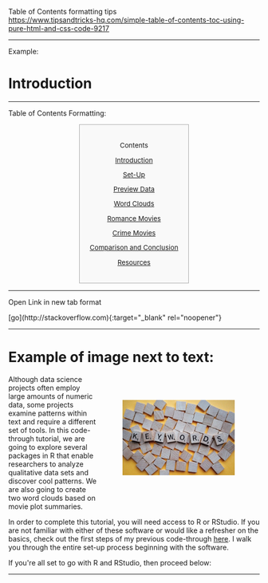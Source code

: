 Table of Contents formatting tips 
<br>
https://www.tipsandtricks-hq.com/simple-table-of-contents-toc-using-pure-html-and-css-code-9217

<p>
  <style>
    #toc_container {
    background: #f9f9f9 none repeat scroll 0 0;
    border: 1px solid #aaa;
    display: table;
    font-size: 95%;
    margin-bottom: 1em;
    padding: 20px;
    width: auto;
    float: left
    vertical-align: text-top;
}

.toc_title {
    font-weight: 700;
    text-align: center;
}

.toc_list {
   text-align: center;
}

#toc_container li, #toc_container ul, #toc_container ul li{
    list-style: outside none none !important;
}
</style>
</p>

<hr>

<p markdown="1"> Example:
  <body>
 <h1 id="First_Point_Header"> Introduction </h1>
  </body>
 </p>
 
<hr>

Table of Contents Formatting:

<center>
<div id="toc_container" style="margin: 10px 10px">
<p class="toc_title">Contents</p>
<p class="toc_list"><center><a href="#First_Point_Header">Introduction</a></center></p>
<p class="toc_list"><center><a href="#Second_Point_Header">Set-Up</a></center></p>
<p class="toc_list"><center><a href="#Third_Point_Header">Preview Data</a></center></p>
<p class="toc_list"><center><a href="#Fourth_Point_Header">Word Clouds</a></center></p>
<p class="toc_list"><center><a href="#Fourth_Sub_Point_1">Romance Movies</a></center></p>
<p class="toc_list"><center><a href="#Fourth_Sub_Point_2">Crime Movies</a></center></p>
<p class="toc_list"><center><a href="#Fifth_Point_Header">Comparison and Conclusion</a></center></p>
<p class="toc_list"><center><a href="#Sixth_Point_Header">Resources</a></center></p>
</div>
</center>

<hr>

Open Link in new tab format
<br>
<p markdown="1"> [go](http://stackoverflow.com){:target="_blank" rel="noopener"} </p>

<hr>

<h1> Example of image next to text: </h1>

<img style="margin: 50px 50px" src="/img/keywords.jpg" width="225" height="151" alt="Keywords article pic" align="right"/><p> Although data science projects often employ large amounts of numeric data, some projects examine patterns within text and require a different set of tools. In this code-through tutorial, we are going to explore several packages in R that enable researchers to analyze qualitative data sets and discover cool patterns. We are also going to create two word clouds based on movie plot summaries.

In order to complete this tutorial, you will need access to R or RStudio. If you are not familiar with either of these software or would like a refresher on the basics, check out the first steps of my previous code-through <a href="https://castower.github.io/2020-02-29-waffles/" target="_blank">here</a>. I walk you through the entire set-up process beginning with the software.

If you're all set to go with R and RStudio, then proceed below:  </p>

<hr>
